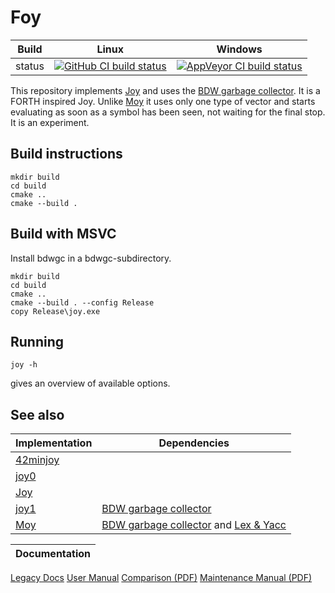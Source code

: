 Foy
===

Build|Linux|Windows
---|---|---
status|[![GitHub CI build status](https://github.com/Wodan58/Foy/actions/workflows/cmake.yml/badge.svg)](https://github.com/Wodan58/Foy/actions/workflows/cmake.yml)|[![AppVeyor CI build status](https://ci.appveyor.com/api/projects/status/github/Wodan58/Foy?branch=master&svg=true)](https://ci.appveyor.com/project/Wodan58/Foy)

This repository implements [Joy](https://github.com/Wodan58/Joy) and uses the
[BDW garbage collector](https://github.com/ivmai/bdwgc). It is a FORTH inspired
Joy. Unlike [Moy](https://github.com/Wodan58/Moy) it uses only one type of
vector and starts evaluating as soon as a symbol has been seen, not waiting for
the final stop. It is an experiment.

Build instructions
------------------

    mkdir build
    cd build
    cmake ..
    cmake --build .

Build with MSVC
---------------

Install bdwgc in a bdwgc-subdirectory.

    mkdir build
    cd build
    cmake ..
    cmake --build . --config Release
    copy Release\joy.exe

Running
-------

    joy -h

gives an overview of available options.

See also
--------

Implementation|Dependencies
--------------|------------
[42minjoy](https://github.com/Wodan58/42minjoy)|
[joy0](https://github.com/Wodan58/joy0)|
[Joy](https://github.com/Wodan58/Joy)|
[joy1](https://github.com/Wodan58/joy1)|[BDW garbage collector](https://github.com/ivmai/bdwgc)
[Moy](https://github.com/Wodan58/Moy)|[BDW garbage collector](https://github.com/ivmai/bdwgc) and [Lex & Yacc](https://sourceforge.net/projects/winflexbison/files/win_flex_bison-latest.zip)

Documentation|
-------------|
[Legacy Docs](https://wodan58.github.io)
[User Manual](https://wodan58.github.io/j09imp.html)
[Comparison (PDF)](https://github.com/Wodan58/HET/blob/master/doc/FIB.pdf)
[Maintenance Manual (PDF)](https://github.com/Wodan58/G3/blob/master/JOP.pdf)
